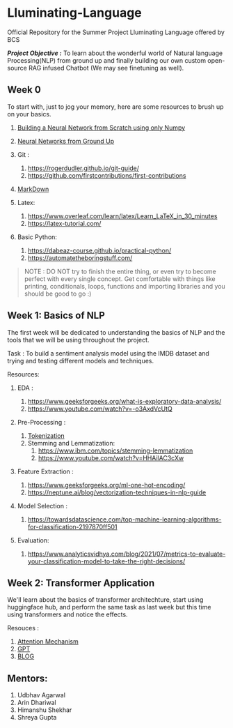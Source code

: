 # Lluminating-Language

Official Repository for the Summer Project Lluminating Language offered by BCS

**_Project Objective :_** To learn about the wonderful world of Natural language Processing(NLP) from ground up and finally building our own custom open-source RAG infused Chatbot (We may see finetuning as well).

## Week 0

To start with, just to jog your memory, here are some resources to brush up on your basics.

1. [Building a Neural Network from Scratch using only Numpy](https://youtu.be/w8yWXqWQYmU?si=YC76soxNfFfz_Hff)
2. [Neural Networks from Ground Up](https://youtube.com/playlist?list=PLQVvvaa0QuDcjD5BAw2DxE6OF2tius3V3&si=cImwdtU-u_5W3BFn)


3. Git :  
   1. https://rogerdudler.github.io/git-guide/
   2. https://github.com/firstcontributions/first-contributions 
4. [MarkDown](https://www.markdownguide.org/)
5. Latex:
   1. https://www.overleaf.com/learn/latex/Learn_LaTeX_in_30_minutes
   2. https://latex-tutorial.com/
6. Basic Python:
   1. https://dabeaz-course.github.io/practical-python/
   2. https://automatetheboringstuff.com/

>NOTE : DO NOT try to finish the entire thing, or even try to become perfect with every single concept. Get comfortable with things like printing, conditionals, loops, functions and importing libraries and you should be good to go :) 
   
   

## Week 1: Basics of NLP

The first week will be dedicated to understanding the basics of NLP and the tools that we will be using throughout the project.

Task : To build a sentiment analysis model using the IMDB dataset and trying and testing different models and techniques.

Resources:

1. EDA :
   1. https://www.geeksforgeeks.org/what-is-exploratory-data-analysis/
   2.  https://www.youtube.com/watch?v=-o3AxdVcUtQ
2. Pre-Processing :

   1. [ Tokenization](https://youtu.be/fNxaJsNG3-s?si=XRT_w6F8Fk7YMcJu)
   1. Stemming and Lemmatization:
      1. https://www.ibm.com/topics/stemming-lemmatization
      2. https://www.youtube.com/watch?v=HHAilAC3cXw
3. Feature Extraction : 
   1. https://www.geeksforgeeks.org/ml-one-hot-encoding/
   2. https://neptune.ai/blog/vectorization-techniques-in-nlp-guide
4. Model Selection :
   1. https://towardsdatascience.com/top-machine-learning-algorithms-for-classification-2197870ff501
5. Evaluation: 
   1. https://www.analyticsvidhya.com/blog/2021/07/metrics-to-evaluate-your-classification-model-to-take-the-right-decisions/

## Week 2: Transformer Application

We'll learn about the basics of transformer architechture, start using huggingface hub, and perform the same task as last week but this time using transformers and notice the effects.

Resouces :
</br>

1. [Attention Mechanism](https://youtu.be/eMlx5fFNoYc?si=FvbU1G3w_RllpGR-)
2. [GPT](https://youtu.be/wjZofJX0v4M?si=n8hGhdAm0g_rtrwk)
3. [BLOG](https://jalammar.github.io/illustrated-transformer/)

## Mentors:

1. Udbhav Agarwal
2. Arin Dhariwal
3. Himanshu Shekhar
4. Shreya Gupta
